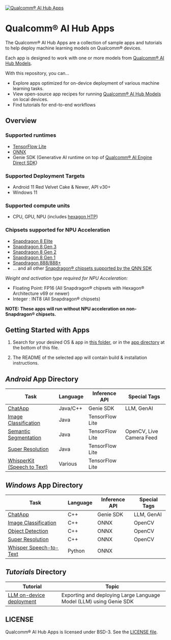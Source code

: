 [![Qualcomm® AI Hub Apps](https://qaihub-public-assets.s3.us-west-2.amazonaws.com/qai-hub-models/quic-logo.jpg)](https://aihub.qualcomm.com)

# Qualcomm® AI Hub Apps

The Qualcomm® AI Hub Apps are a collection of sample apps and tutorials to help deploy machine learning models on Qualcomm® devices.

Each app is designed to work with one or more models from [Qualcomm® AI Hub Models](https://aihub.qualcomm.com/).

With this repository, you can...
* Explore apps optimized for on-device deployment of various machine learning tasks.
* View open-source app recipes for running [Qualcomm® AI Hub Models](https://aihub.qualcomm.com/) on local devices.
* Find tutorials for end-to-end workflows

## Overview

### Supported runtimes
* [TensorFlow Lite](https://www.tensorflow.org/lite)
* [ONNX](https://onnxruntime.ai/)
* Genie SDK (Generative AI runtime on top of [Qualcomm® AI Engine Direct SDK](https://www.qualcomm.com/developer/software/qualcomm-ai-engine-direct-sdk))

### Supported Deployment Targets
* Android 11 Red Velvet Cake & Newer, API v30+
* Windows 11

### Supported compute units
* CPU, GPU, NPU (includes [hexagon HTP](https://developer.qualcomm.com/hardware/qualcomm-innovators-development-kit/ai-resources-overview/ai-hardware-cores-accelerators))

### Chipsets supported for NPU Acceleration
* [Snapdragon 8 Elite](https://www.qualcomm.com/products/mobile/snapdragon/smartphones/snapdragon-8-series-mobile-platforms/snapdragon-8-elite-mobile-platform)
* [Snapdragon 8 Gen 3](https://www.qualcomm.com/products/mobile/snapdragon/smartphones/snapdragon-8-series-mobile-platforms/snapdragon-8-gen-3-mobile-platform)
* [Snapdragon 8 Gen 2](https://www.qualcomm.com/products/mobile/snapdragon/smartphones/snapdragon-8-series-mobile-platforms/snapdragon-8-gen-2-mobile-platform)
* [Snapdragon 8 Gen 1](https://www.qualcomm.com/products/mobile/snapdragon/smartphones/snapdragon-8-series-mobile-platforms/snapdragon-8-gen-1-mobile-platform)
* [Snapdragon 888/888+](https://www.qualcomm.com/products/mobile/snapdragon/smartphones/snapdragon-8-series-mobile-platforms/snapdragon-888-5g-mobile-platform)
* ... and all other [Snapdragon® chipsets supported by the QNN SDK](https://docs.qualcomm.com/bundle/publicresource/topics/80-63442-50/overview.html#supported-snapdragon-devices)

_Weight and activation type required for NPU Acceleration:_
* Floating Point: FP16 (All Snapdragon® chipsets with Hexagon® Architecture v69 or newer)
* Integer : INT8 (All Snapdragon® chipsets)

__NOTE: These apps will run without NPU acceleration on non-Snapdragon® chipsets.__

## Getting Started with Apps

1. Search for your desired OS & app in [this folder](apps), or in the [app directory](#app-directory) at the bottom of this file.

2. The README of the selected app will contain build & installation instructions.

## _Android_ App Directory

| Task | Language | Inference API | Special Tags |
| -- | -- | -- | -- |
| [ChatApp](apps/android/ChatApp) | Java/C++ | Genie SDK | LLM, GenAI |
| [Image Classification](apps/android/ImageClassification) | Java | TensorFlow Lite |
| [Semantic Segmentation](apps/android/SemanticSegmentation) |  Java | TensorFlow Lite | OpenCV, Live Camera Feed |
| [Super Resolution](apps/android/SuperResolution) | Java | TensorFlow Lite |
| [WhisperKit (Speech to Text)](https://github.com/argmaxinc/WhisperKitAndroid) | Various | TensorFlow Lite |

## _Windows_ App Directory

| Task | Language | Inference API | Special Tags |
| -- | -- | -- | -- |
| [ChatApp](apps/windows/cpp/ChatApp) | C++ | Genie SDK | LLM, GenAI |
| [Image Classification](apps/windows/cpp/Classification) | C++ | ONNX | OpenCV |
| [Object Detection](apps/windows/cpp/ObjectDetection) | C++ | ONNX | OpenCV |
| [Super Resolution](apps/windows/cpp/SuperResolution) | C++ | ONNX | OpenCV |
| [Whisper Speech-to-Text](apps/windows/python/Whisper) | Python | ONNX |

## _Tutorials_ Directory

| Tutorial | Topic |
| --- | --- |
| [LLM on-device deployment](tutorials/llm_on_genie) | Exporting and deploying Large Language Model (LLM) using Genie SDK |

## LICENSE

Qualcomm® AI Hub Apps is licensed under BSD-3. See the [LICENSE file](../LICENSE).
